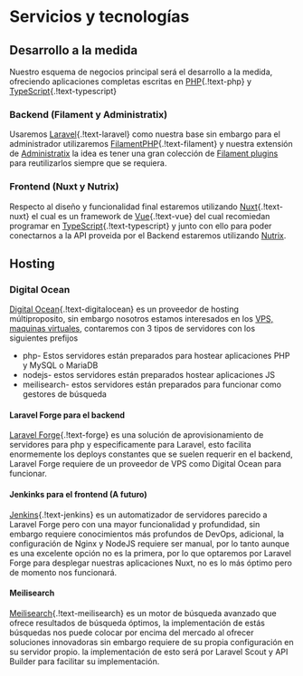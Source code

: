 # Servicios y tecnologías

## Desarrollo a la medida

Nuestro esquema de negocios principal será el desarrollo a la medida, ofreciendo aplicaciones completas escritas en [PHP](https://www.php.net/){.!text-php} y [TypeScript](https://www.typescriptlang.org/){.!text-typescript}

### Backend (Filament y Administratix)

Usaremos [Laravel](https://laravel.com/){.!text-laravel} como nuestra base sin embargo para el administrador utilizaremos [FilamentPHP](https://filamentphp.com/){.!text-filament} y nuestra extensión de [Administratix](https://github.com/red-plug/packages-administratix) la idea es tener una gran colección de [Filament plugins](https://filamentphp.com/plugins) para reutilizarlos siempre que se requiera.

### Frontend (Nuxt y Nutrix)

Respecto al diseño y funcionalidad final estaremos utilizando [Nuxt](https://nuxt.com/){.!text-nuxt} el cual es un framework de [Vue](https://vuejs.org/){.!text-vue} del cual recomiedan programar en [TypeScript](https://vuejs.org/guide/typescript/overview.html#general-usage-notes){.!text-typescript} y junto con ello para poder conectarnos a la API proveida por el Backend estaremos utilizando [Nutrix](https://github.com/red-plug/templates-nutrix).
## Hosting

### Digital Ocean

[Digital Ocean](https://www.digitalocean.com/){.!text-digitalocean} es un proveedor de hosting múltiproposito, sin embargo nosotros estamos interesados en los [VPS, maquinas virtuales](https://www.digitalocean.com/products/droplets), contaremos con 3 tipos de servidores con los siguientes prefijos

- php- Estos servidores están preparados para hostear aplicaciones PHP y MySQL o MariaDB
- nodejs- estos servidores están preparados hostear aplicaciones JS
- meilisearch- estos servidores están preparados para funcionar como gestores de búsqueda

#### Laravel Forge para el backend

[Laravel Forge](https://forge.laravel.com/){.!text-forge} es una solución de aprovisionamiento de servidores para php y especificamente para Laravel, esto facilita enormemente los deploys constantes que se suelen requerir en el backend, Laravel Forge requiere de un proveedor de VPS como Digital Ocean para funcionar.

#### Jenkinks para el frontend (A futuro)
[Jenkins](https://www.jenkins.io/){.!text-jenkins} es un automatizador de servidores parecido a Laravel Forge pero con una mayor funcionalidad y profundidad, sin embargo requiere conocimientos más profundos de DevOps, adicional, la configuración de Nginx y NodeJS requiere ser manual, por lo tanto aunque es una excelente opción no es la primera, por lo que optaremos por Laravel Forge para desplegar nuestras aplicaciones Nuxt, no es lo más óptimo pero de momento nos funcionará.

#### Meilisearch
[Meilisearch](https://www.meilisearch.com/){.!text-meilisearch} es un motor de búsqueda avanzado que ofrece resultados de búsqueda óptimos, la implementación de estás búsquedas nos puede colocar por encima del mercado al ofrecer soluciones innovadoras sin embargo requiere de su propia configuración en su servidor propio. la implementación de esto será por Laravel Scout y API Builder para facilitar su implementación.